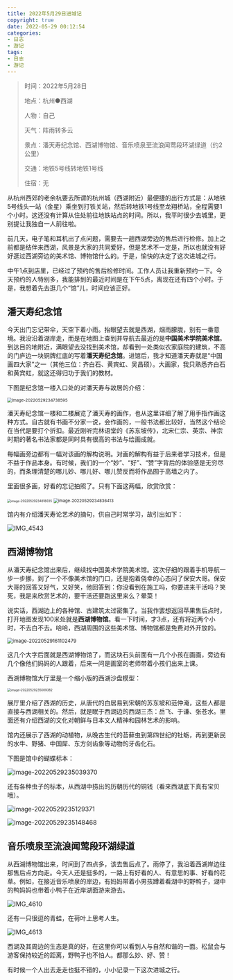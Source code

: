 ```yaml
---
title: 2022年5月29日进城记
copyright: true
date: 2022-05-29 00:12:54
categories: 
- 日志
- 游记
tags: 
- 日志
- 游记
---
```




> 时间：2022年5月28日
>
> 地点：杭州●西湖
>
> 人物：自己
>
> 天气：阵雨转多云
>
> 景点：潘天寿纪念馆、西湖博物馆、音乐喷泉至流浪闻莺段环湖绿道（约2公里）
>
> 交通：地铁5号线转地铁1号线
>
> 住宿：无

<!--more-->

从杭州西郊的老余杭要去所谓的杭州城（西湖附近）最便捷的出行方式是：从地铁5号线头一站（金星）乘坐到打铁关站，然后转地铁1号线至龙翔桥站，全程需要1个小时。这还没有计算从住处前往地铁站点的时间。所以，我平时很少去城里，更别提让我独自一人前往啦。

前几天，电子笔和耳机出了点问题，需要去一趟西湖旁边的售后进行检修。加上之前都是结伴来西湖，风景是大家的共同爱好，但是艺术不一定是，所以也就没有好好逛过西湖旁边的美术馆、博物馆什么的。于是，愉快的决定了这次进城之行。

中午1点到店里，已经过了预约的售后检修时间。工作人员让我重新预约一下。今天预约的人特别多，我能排到的最近时间是在下午5点，离现在还有四个小时。于是，我想着先去逛几个“馆”儿，时间应该正好。

## 潘天寿纪念馆

今天出门忘记带伞，天空下着小雨。抬眼望去就是西湖，烟雨朦胧，别有一番意境。我没沿着湖岸走，而是在地图上查到并导航去最近的是**中国美术学院美术馆**。到达目的地附近，满眼望去没找到美术馆，却看到一处类似农家庭院的建筑，不高的门庐边一块铜牌红底的写着**潘天寿纪念馆**。进馆后，我才知道潘天寿就是“中国画四大家”之一（其他三位：齐白石、黄宾虹、吴昌硕）。大画家，我只熟悉齐白石和黄宾虹，就这还得归功于我们的教材。

下图是纪念馆一楼入口处的对潘天寿与故居的介绍：

<img src="https://tobyimgbed.oss-cn-hangzhou.aliyuncs.com/images/image-20220529234738595.png" alt="image-20220529234738595" style="zoom:67%;" />

潘天寿纪念馆一楼和二楼展览了潘天寿的画作，也从这里详细了解了用手指作画这种方式。自古就有书画不分家一说，会作画的，一般书法都比较好，当然这个结论在当代是要打个折扣。最近刚听完林语堂的《苏东坡传》，北宋仁宗、英宗、神宗时期的著名书法家都是同时具有很高的书法与绘画成就。

每幅画旁边都有一幅对该画的解构说明。对画的解构有益于后来者学习技术，但是不益于作品本身。有时候，我们的一个“妙”、“好”、“赞”字背后的体验感是无穷尽的，而条理清楚的哪儿妙、哪儿好、哪儿赞反而将作品囿于高墙之内了。

里面很多画，好看的忘记拍照了。只有下面这两幅，欣赏欣赏：

<img src="https://tobyimgbed.oss-cn-hangzhou.aliyuncs.com/images/image-20220529234818035.png" alt="image-20220529234818035" style="zoom: 50%;" />

<img src="https://tobyimgbed.oss-cn-hangzhou.aliyuncs.com/images/image-20220529234836413.png" alt="image-20220529234836413" style="zoom: 67%;" />



馆内有介绍潘天寿论艺术的摘句，供自己时常学习，故引出如下：

![IMG_4543](https://tobyimgbed.oss-cn-hangzhou.aliyuncs.com/images/IMG_4543.jpg)



## 西湖博物馆

从潘天寿纪念馆出来后，继续找中国美术学院美术馆。这次仔细的跟着手机导航一步一步挪，到了一个不像美术馆的门口，还是抱着侥幸的心态问了保安大哥。保安大哥的回答又好气，又好笑，他回答到：你没看到在施工吗，你要进来干活吗？笑死，我是来欣赏艺术的，要干活还要跑这里来么？晕菜！

说实话，西湖边上的各种馆、古建筑太过密集了。当我作罢想返回苹果售后点时，打开地图发现100米处就是**西湖博物馆**。看一下时间，才3点，还有将近两个小时，不去白不去。哈哈，西湖周围的这些美术馆、博物馆都是免费对外开放的。

<img src="https://tobyimgbed.oss-cn-hangzhou.aliyuncs.com/images/image-20220529161102479.png" alt="image-20220529161102479" style="zoom: 80%;" />



这几个大字后面就是西湖博物馆了，而这块石头前面有一几个小孩在画画，旁边有几个像他们妈妈的人跟着，后来一问是画室的老师带着小孩们出来上课。

西湖博物馆大厅里是一个缩小版的西湖沙盘模型：

<img src="https://tobyimgbed.oss-cn-hangzhou.aliyuncs.com/images/image-20220529235009382.png" alt="image-20220529235009382" style="zoom: 50%;" />

展厅里介绍了西湖的历史，从唐代的白居易到宋朝的苏东坡和范仲淹，这些人都是直接与西湖相关的。然后，就是眠于西湖边的西湖三杰：岳飞、于谦、张苍水。里面还有介绍西湖的文化对朝鲜与日本文人精神和园林艺术的影响。

馆内还展示了西湖的动植物，从晚古生代的苔藓虫到第四世纪的牡蛎，再到更新民的水牛、野猪、中国犀、东方剑齿象等动物的牙齿化石。

下图是馆中的蝴蝶标本：

![image-20220529235039370](https://tobyimgbed.oss-cn-hangzhou.aliyuncs.com/images/image-20220529235039370.png)



还有各种虫子的标本，从西湖中捞出的历朝历代的铜钱（看来西湖底下真有宝贝哦）。

![image-20220529235129371](https://tobyimgbed.oss-cn-hangzhou.aliyuncs.com/images/image-20220529235129371.png)

![image-20220529235148468](https://tobyimgbed.oss-cn-hangzhou.aliyuncs.com/images/image-20220529235148468.png)



## 音乐喷泉至流浪闻莺段环湖绿道

从西湖博物馆出来，时间到了四点多，该去售后点了。雨停了，我沿着西湖岸边往那售后点方向走。今天人还是挺多的，一路上有好看的人、有意思的事、好看的花草。例如，在接近音乐喷泉的岸边，有妈妈带着小男孩蹲着看湖中的野鸭子，湖中的鸭妈妈也带着小鸭子在近岸湖面游来游去。

![IMG_4610](https://tobyimgbed.oss-cn-hangzhou.aliyuncs.com/images/IMG_4610.GIF)

还有一只很逗的青蛙，在荷叶上思考人生。

![IMG_4613](https://tobyimgbed.oss-cn-hangzhou.aliyuncs.com/images/IMG_4613.GIF)



西湖及其周边的生态是真的好，在这里你可以看到人与自然和谐的一面。松鼠会与游客保持较近的距离，野鸭子也不怕人。都那么妙、好、赞！



有时候一个人出去走走也挺不错的，小小记录一下这次进城之行。
